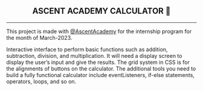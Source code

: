 <!DOCTYPE html>
<html lang="en" dir="ltr">

<head>
    <meta charset="utf-8">
    <meta name="viewport" content="width=device-width, initial-scale=1.0">
    <link rel="stylesheet" href="style.css">
    <link rel="stylesheet" href="https://cdnjs.cloudflare.com/ajax/libs/font-awesome/5.14.0/css/all.min.css">
</head>

<body>
<h2 style="text-align:center;"> ASCENT ACADEMY CALCULATOR 🧮 </h2>
<hr>
<p>
This project is made with 
<a href="#">@AscentAcademy</a> for the internship program for the month of March-2023. <br>

Interactive interface to perform basic functions such as addition, subtraction, division, and
multiplication. It will need a display screen to display the user’s input and give the results. The grid
system in CSS is for the alignments of buttons on the calculator. The additional tools you need to
build a fully functional calculator include eventListeners, if-else statements, operators, loops, and so
on.
</p>

</body>
</html>

